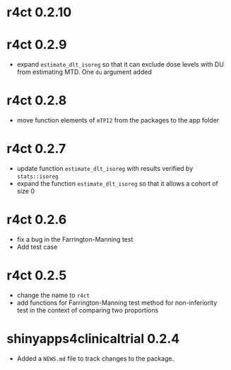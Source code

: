 # r4ct 0.2.10

# r4ct 0.2.9
  * expand `estimate_dlt_isoreg` so that it can exclude dose levels with DU from
  estimating MTD. One `du` argument added
  
# r4ct 0.2.8
  * move function elements of `mTPI2` from the packages to the app folder

# r4ct 0.2.7
  * update function `estimate_dlt_isoreg` with results verified by `stats::isoreg`
  * expand the function `estimate_dlt_isoreg` so that it allows a cohort of size 0
  
# r4ct 0.2.6
  * fix a bug in the Farrington-Manning test
  * Add test case 
  
# r4ct 0.2.5

* change the name to `r4ct`
* add functions for Farrington-Manning test method for non-inferiority test in
the context of comparing two proportions

# shinyapps4clinicaltrial 0.2.4

* Added a `NEWS.md` file to track changes to the package.
